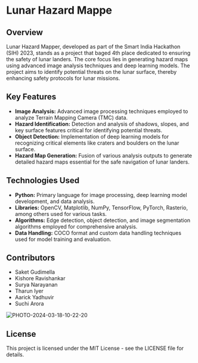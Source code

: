 # Lunar Hazard Mappe

## Overview

Lunar Hazard Mapper, developed as part of the Smart India Hackathon (SIH) 2023, stands as a project that baged 4th place dedicated to ensuring the safety of lunar landers. The core focus lies in generating hazard maps using advanced image analysis techniques and deep learning models. The project aims to identify potential threats on the lunar surface, thereby enhancing safety protocols for lunar missions.

## Key Features

- **Image Analysis:** Advanced image processing techniques employed to analyze Terrain Mapping Camera (TMC) data.
- **Hazard Identification:** Detection and analysis of shadows, slopes, and key surface features critical for identifying potential threats.
- **Object Detection:** Implementation of deep learning models for recognizing critical elements like craters and boulders on the lunar surface.
- **Hazard Map Generation:** Fusion of various analysis outputs to generate detailed hazard maps essential for the safe navigation of lunar landers.

## Technologies Used

- **Python:** Primary language for image processing, deep learning model development, and data analysis.
- **Libraries:** OpenCV, Matplotlib, NumPy, TensorFlow, PyTorch, Rasterio, among others used for various tasks.
- **Algorithms:** Edge detection, object detection, and image segmentation algorithms employed for comprehensive analysis.
- **Data Handling:** COCO format and custom data handling techniques used for model training and evaluation.

## Contributors
- Saket Gudimella
- Kishore Ravishankar
- Surya Narayanan
- Tharun Iyer
- Aarick Yadhuvir
- Suchi Arora

![PHOTO-2024-03-18-10-22-20](https://github.com/SaketGudimella/SIH/assets/106355242/9be4b7fe-8055-4bee-ad62-82bd8b74dd76)


## License
This project is licensed under the MIT License - see the LICENSE file for details.

